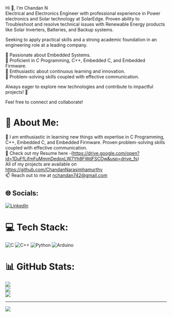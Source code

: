 Hi 👋, I'm Chandan N<br>
Electrical and Electronics Engineer with professional experience in Power electronics and Solar technology at SolarEdge. Proven ability to Troubleshoot and resolve technical issues with Renewable Energy products like Solar Inverters, Batteries, and Backup systems. <br>

Seeking to apply practical skills and a strong academic foundation in an engineering role at a leading company.<br>

🔹 Passionate about Embedded Systems. <br>
🔹 Proficient in C Programming, C++, Embedded C, and Embedded Firmware. <br>
🔹 Enthusiastic about continuous learning and innovation. <br>
🔹 Problem-solving skills coupled with effective communication. <br>

Always eager to explore new technologies and contribute to impactful projects! 🚀

Feel free to connect and collaborate!

# 💫 About Me: 
🌱 I am enthusiastic in learning new things with expertise in C Programming, C++, Embedded C, and Embedded Firmware. Proven problem-solving skills coupled with effective communication.<br>
📑 Check out my Resume here -(https://drive.google.com/open?id=1DuFfLifmFuMmmDedqxLW7Yh8FWdFSCDw&usp=drive_fs)<br>
All of my projects are available on https://github.com/ChandanNarasimhamurthy<br> 
📫 Reach out to me at nchandan742@gmail.com

## 🌐 Socials:
[![LinkedIn](https://img.shields.io/badge/LinkedIn-%230077B5.svg?logo=linkedin&logoColor=white)](https://linkedin.com/in/chandan-n-27509b24b) 

# 💻 Tech Stack:
![C](https://img.shields.io/badge/c-%2300599C.svg?style=flat&logo=c&logoColor=white) ![C++](https://img.shields.io/badge/c++-%2300599C.svg?style=flat&logo=c%2B%2B&logoColor=white) ![Python](https://img.shields.io/badge/python-3670A0?style=flat&logo=python&logoColor=ffdd54) ![Arduino](https://img.shields.io/badge/-Arduino-00979D?style=flat&logo=Arduino&logoColor=white)
# 📊 GitHub Stats:
![](https://github-readme-stats.vercel.app/api?username=ChandanNarasimhamurthy&theme=dark&hide_border=false&include_all_commits=false&count_private=false)<br/>
![](https://github-readme-streak-stats.herokuapp.com/?user=ChandanNarasimhamurthy&theme=dark&hide_border=false)<br/>
![](https://github-readme-stats.vercel.app/api/top-langs/?username=ChandanNarasimhamurthy&theme=dark&hide_border=false&include_all_commits=false&count_private=false&layout=compact)

---
[![](https://visitcount.itsvg.in/api?id=ChandanNarasimhamurthy&icon=0&color=0)](https://visitcount.itsvg.in)

<!-- Proudly created with GPRM ( https://gprm.itsvg.in ) -->

